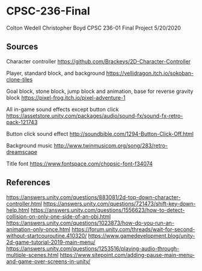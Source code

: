 # CPSC-236-Final

Colton Wedell
Christopher Boyd
CPSC 236-01
Final Project
5/20/2020

Sources
--------------------
Character controller
https://github.com/Brackeys/2D-Character-Controller

Player, standard block, and background
https://vellidragon.itch.io/sokoban-clone-tiles

Goal block, stone block, jump block and animation, base for reverse gravity block
https://pixel-frog.itch.io/pixel-adventure-1

All in-game sound effects except button click
https://assetstore.unity.com/packages/audio/sound-fx/sound-fx-retro-pack-121743

Button click sound effect
http://soundbible.com/1294-Button-Click-Off.html

Background music
http://www.twinmusicom.org/song/283/retro-dreamscape

Title font
https://www.fontspace.com/chopsic-font-f34074

References
--------------------
https://answers.unity.com/questions/883081/2d-top-down-character-controller.html
https://answers.unity.com/questions/721473/shift-key-down-help.html
https://answers.unity.com/questions/1556623/how-to-detect-collision-on-only-one-side-of-an-obj.html
https://answers.unity.com/questions/1023873/how-do-you-run-an-animation-only-once.html
https://forum.unity.com/threads/wait-for-second-without-startcouroutine.410320/
https://www.gamedevelopment.blog/unity-2d-game-tutorial-2019-main-menu/
https://answers.unity.com/questions/1253516/playing-audio-through-multiple-scenes.html
https://www.sitepoint.com/adding-pause-main-menu-and-game-over-screens-in-unity/
